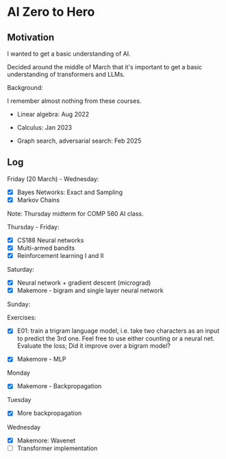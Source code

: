 # AI Zero to Hero

## Motivation

I wanted to get a basic understanding of AI.

Decided around the middle of March that it's important to get a basic understanding of transformers and LLMs.

Background:

I remember almost nothing from these courses.

- Linear algebra: Aug 2022
- Calculus: Jan 2023

- Graph search, adversarial search: Feb 2025

## Log

Friday (20 March) - Wednesday:

- [X] Bayes Networks: Exact and Sampling
- [X] Markov Chains

Note: Thursday midterm for COMP 560 AI class.

Thursday - Friday:

- [x] CS188 Neural networks
- [X] Multi-armed bandits
- [X] Reinforcement learning I and II

Saturday:

- [x] Neural network + gradient descent (micrograd)
- [x] Makemore - bigram and single layer neural network

Sunday:

Exercises:

- [x] E01: train a trigram language model,
    i.e. take two characters as an input to predict the 3rd one.
    Feel free to use either counting or a neural net.
    Evaluate the loss; Did it improve over a bigram model?

- [x] Makemore - MLP

Monday

- [x] Makemore - Backpropagation

Tuesday

- [x] More backpropagation

Wednesday

- [x] Makemore: Wavenet
- [ ] Transformer implementation
